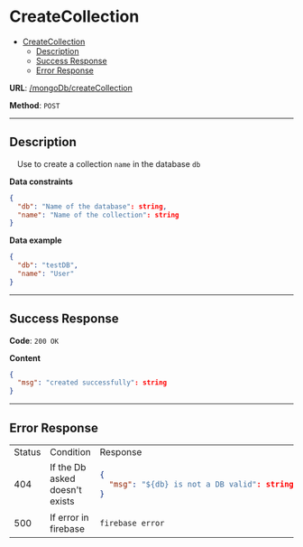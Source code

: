 # CreateCollection
- [CreateCollection](#createCollection)
    - [Description](#description)
    - [Success Response](#success-response)
    - [Error Response](#error-response)

**URL**: [/mongoDb/createCollection]()

**Method**:  `POST`

---

## Description
&emsp;Use to create a collection `name` in the database `db`

**Data constraints**
```json
{
  "db": "Name of the database": string,
  "name": "Name of the collection": string
}
```

**Data example**
```json
{
  "db": "testDB",
  "name": "User"
}
```
---
## Success Response

**Code**: `200 OK`

**Content**
```json
{
  "msg": "created successfully": string
}
```
---
## Error Response
<table>
<tr>
<td> Status </td> <td> Condition </td> <td> Response </td>
</tr>

<tr>
<td> 404 </td>
<td>If the Db asked doesn't exists</td>
<td>

```json
{
  "msg": "${db} is not a DB valid": string
}
```

</td>
</tr>

<tr>
<td> 500 </td>
<td>If error in firebase</td>
<td>

```
firebase error
```
</td>
</tr>

</table>